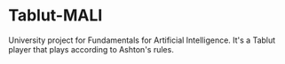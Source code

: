 # Tablut-MALI
University project for Fundamentals for Artificial Intelligence. It's a Tablut player that plays according to Ashton's rules.
